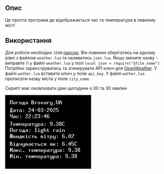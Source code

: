 ## Опис
Це проста програма де відображається час та температура в певному місті

## Використання
Для роботи необхідно `JSON` [парсер](https://github.com/rxi/json.lua). Він повинен зберігатись на одному рівні з файлом `weather.lua` та називатись `json.lua`. Якщо зміните назву - виправте її у файлі `weather.lua` у полі `local json = require("$file_name")` 
Потрібно зареєструватись та згенерувати API ключ для [OpenWeather](https://home.openweathermap.org/api_keys). 
У файлі `wather.lua` вставити ключ у поле `api_key`. 
У файлі `wather.lua` прописати назву міста у поле `city_name`. 

Скрипт має оновлювати дані щогодини о 00 та 30 хвилин 

![Приклад](./src/weather.png)